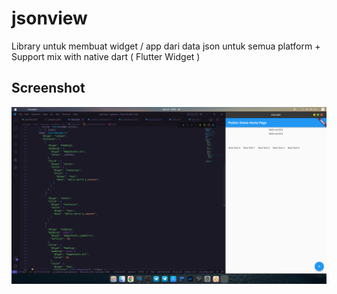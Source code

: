 # jsonview

Library untuk membuat widget / app dari data json untuk semua platform + Support mix with native dart ( Flutter Widget )

## Screenshot
![](https://raw.githubusercontent.com/azkadev/jsonview/main/screenshot/screenshot.png)